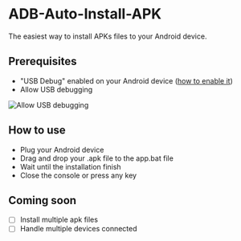 
# ADB-Auto-Install-APK

The easiest way to install APKs files to your Android device.

**Prerequisites**
- 
 - "USB Debug" enabled on your Android device ([how to enable it](https://developer.android.com/studio/debug/dev-options#:~:text=Enable%20developer%20options%20and%20USB%20debugging,-Figure%201.&text=To%20enable%20developer%20options%2C%20tap,Android%208.0.))
 - Allow USB debugging
 
![Allow USB debugging](https://media.discordapp.net/attachments/851874193724669974/871759644903743508/unknown.png)

**How to use**
- 
- Plug your Android device
- Drag and drop your .apk file to the app.bat file
- Wait until the installation finish
- Close the console or press any key

**Coming soon**
-

 - [ ] Install multiple apk files
 - [ ] Handle multiple devices connected
